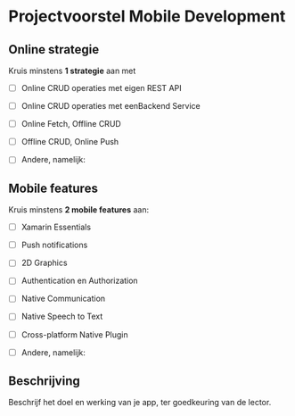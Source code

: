# Projectvoorstel Mobile Development

## Online strategie

Kruis minstens **1 strategie** aan met

- [ ] Online CRUD operaties met eigen REST API
- [ ] Online CRUD operaties met eenBackend Service
- [ ] Online Fetch, Offline CRUD
- [ ] Offline CRUD, Online Push
- [ ] Andere, namelijk: 


## Mobile features

Kruis minstens **2 mobile features** aan:

- [ ] Xamarin Essentials
- [ ] Push notifications
- [ ] 2D Graphics
- [ ] Authentication en Authorization
- [ ] Native Communication
- [ ] Native Speech to Text
- [ ] Cross-platform Native Plugin
- [ ] Andere, namelijk: 


## Beschrijving

Beschrijf het doel en werking van je app, ter goedkeuring van de lector.

